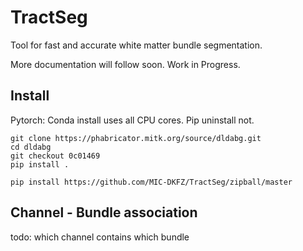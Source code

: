 # TractSeg
 
Tool for fast and accurate white matter bundle segmentation.

More documentation will follow soon. Work in Progress.

## Install

Pytorch: Conda install uses all CPU cores. Pip uninstall not.
 
```
git clone https://phabricator.mitk.org/source/dldabg.git
cd dldabg
git checkout 0c01469
pip install .
```

```
pip install https://github.com/MIC-DKFZ/TractSeg/zipball/master
```


## Channel - Bundle association

todo: which channel contains which bundle